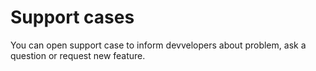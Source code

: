 # Support cases

You can open support case to inform devvelopers about problem, ask a question or request new feature.
